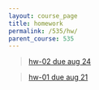 ```yaml
---
layout: course_page
title: homework
permalink: /535/hw/
parent_course: 535
---
```

> [hw-02 due aug 24](/535/hw02/)

> [hw-01 due aug 21](/535/hw02/)
